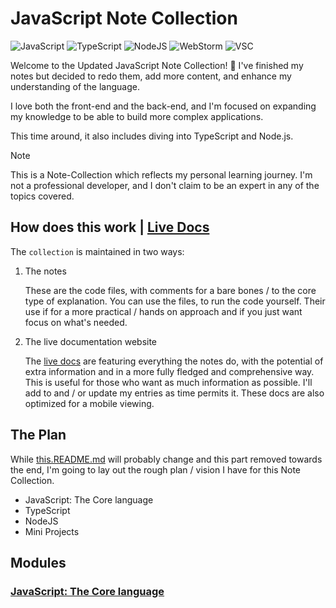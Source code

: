 # JavaScript Note Collection

![JavaScript](https://img.shields.io/badge/JavaScript-031321?style=for-the-badge&logo=javascript&logoColor=yellow)
![TypeScript](https://img.shields.io/badge/TypeScript-031321?style=for-the-badge&logo=typescript&logoColor=0099ff)
![NodeJS](https://img.shields.io/badge/NodeJS-031321?style=for-the-badge&logo=nodedotjs&logoColor=green)
![WebStorm](https://img.shields.io/badge/WebStorm-031321?style=for-the-badge&logo=webstorm&logoColor=00aaff)
![VSC](https://img.shields.io/badge/Visual%20Studio%20Code-031321?style=for-the-badge&logo=visualstudiocode&logoColor=0099ff)

Welcome to the Updated JavaScript Note Collection! 🥳 I've finished my notes but decided to redo them, add more content, and enhance my understanding of the language.

I love both the front-end and the back-end, and I'm focused on expanding my knowledge to be able to build more complex applications.

This time around, it also includes diving into TypeScript and Node.js.

> [!NOTE] 
This is a Note-Collection which reflects my personal learning journey. I'm not a professional developer, and I don't claim to be an expert in any of the topics covered.

## How does this work | [Live Docs](https://neonsy.github.io/JavaScript-Note-Collection/)

The `collection` is maintained in two ways:

1.  The notes

    These are the code files, with comments for a bare bones / to the core type of explanation. You can use the files, to run the code yourself. Their use if for a more practical / hands on approach and if you just want focus on what's needed.

2.  The live documentation website

    The [live docs](https://neonsy.github.io/JavaScript-Note-Collection/) are featuring everything the notes do, with the potential of extra information and in a more fully fledged and comprehensive way. This is useful for those who want as much information as possible. I'll add to and / or update my entries as time permits it. These docs are also optimized for a mobile viewing.

## The Plan

While [this.README.md](/Notes/README.md) will probably change and this part removed towards the end, I'm going to lay out the rough plan / vision I have for this Note Collection.

-  JavaScript: The Core language
-  TypeScript
-  NodeJS
-  Mini Projects

## Modules

### [JavaScript: The Core language](/Notes/JavaScript)